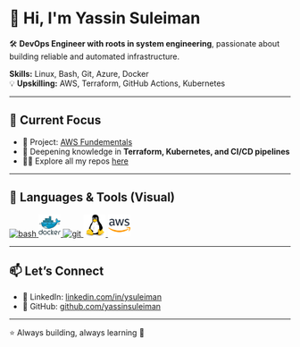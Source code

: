 # 👋 Hi, I'm Yassin Suleiman  

🛠️ **DevOps Engineer with roots in system engineering**, passionate about building reliable and automated infrastructure.  

**Skills:** Linux, Bash, Git, Azure, Docker  
💡 **Upskilling:** AWS, Terraform, GitHub Actions, Kubernetes  

---

## 📂 Current Focus  

- 🔭 Project: [AWS Fundementals]([https://github.com/yassinsuleiman/DevoOps-Docker-Learning](https://github.com/yassinsuleiman/DevOps-Learning-AWS))  
- 🌱 Deepening knowledge in **Terraform, Kubernetes, and CI/CD pipelines**  
- 👨‍💻 Explore all my repos [here](https://github.com/yassinsuleiman?tab=repositories)  

---

## 🧰 Languages & Tools (Visual)  

<p align="left"> 
  <a href="https://www.gnu.org/software/bash/" target="_blank" rel="noreferrer">
    <img src="https://www.vectorlogo.zone/logos/gnu_bash/gnu_bash-icon.svg" alt="bash" width="40" height="40"/>
  </a>
  <a href="https://www.docker.com/" target="_blank" rel="noreferrer">
    <img src="https://raw.githubusercontent.com/devicons/devicon/master/icons/docker/docker-original-wordmark.svg" alt="docker" width="40" height="40"/>
  </a>
  <a href="https://git-scm.com/" target="_blank" rel="noreferrer">
    <img src="https://www.vectorlogo.zone/logos/git-scm/git-scm-icon.svg" alt="git" width="40" height="40"/>
  </a>
  <a href="https://www.linux.org/" target="_blank" rel="noreferrer">
    <img src="https://raw.githubusercontent.com/devicons/devicon/master/icons/linux/linux-original.svg" alt="linux" width="40" height="40"/>
  </a>
  <a href="https://aws.amazon.com/" target="_blank" rel="noreferrer">
    <img src="https://raw.githubusercontent.com/devicons/devicon/master/icons/amazonwebservices/amazonwebservices-original-wordmark.svg" alt="aws" width="40" height="40"/>
  </a>
</p>  

---

## 📫 Let’s Connect  

- 💼 LinkedIn: [linkedin.com/in/ysuleiman](https://linkedin.com/in/ysuleiman/)  
- 🐙 GitHub: [github.com/yassinsuleiman](https://github.com/yassinsuleiman)  

---

⭐ Always building, always learning 🚀  
